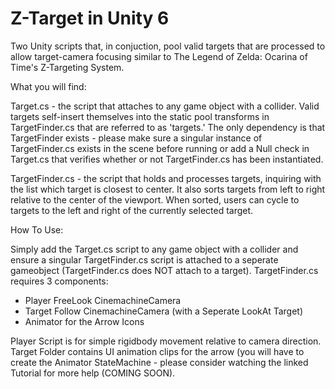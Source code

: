 # Z-Target in Unity 6
Two Unity scripts that, in conjuction, pool valid targets that are processed to allow target-camera focusing similar to The Legend of Zelda: Ocarina of Time's Z-Targeting System.

What you will find:

Target.cs - the script that attaches to any game object with a collider. Valid targets self-insert themselves into the static pool transforms in TargetFinder.cs that are referred to as 'targets.' The only dependency is that TargetFinder exists - please make sure a singular instance of TargetFinder.cs exists in the scene before running or add a Null check in Target.cs that verifies whether or not TargetFinder.cs has been instantiated.

TargetFinder.cs - the script that holds and processes targets, inquiring with the list which target is closest to center. It also sorts targets from left to right relative to the center of the viewport. When sorted, users can cycle to targets to the left and right of the currently selected target.

How To Use:

Simply add the Target.cs script to any game object with a collider and ensure a singular TargetFinder.cs script is attached to a seperate gameobject (TargetFinder.cs does NOT attach to a target). TargetFinder.cs requires 3 components:
- Player FreeLook CinemachineCamera
- Target Follow CinemachineCamera (with a Seperate LookAt Target)
- Animator for the Arrow Icons

Player Script is for simple rigidbody movement relative to camera direction.
Target Folder contains UI animation clips for the arrow (you will have to create the Animator StateMachine - please consider watching the linked Tutorial for more help (COMING SOON).
